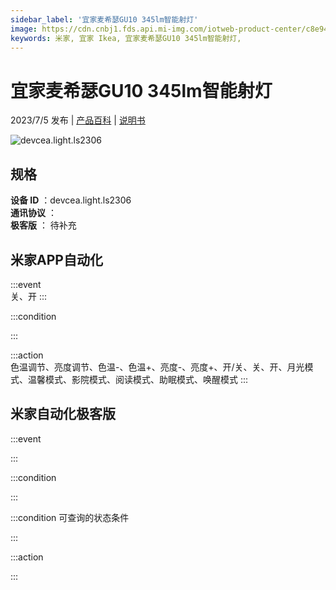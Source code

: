 ```yaml
---
sidebar_label: '宜家麦希瑟GU10 345lm智能射灯'
image: https://cdn.cnbj1.fds.api.mi-img.com/iotweb-product-center/c8e943bd1d796caf1dd53793396a3920_1683541447730.png?GalaxyAccessKeyId=AKVGLQWBOVIRQ3XLEW&Expires=9223372036854775807&Signature=hzkokRIZ4I+1nBxjY9HOoIFeUoM=
keywords: 米家, 宜家 Ikea, 宜家麦希瑟GU10 345lm智能射灯, 
---
```

# 宜家麦希瑟GU10 345lm智能射灯

2023/7/5 发布 | [产品百科](https://home.mi.com/webapp/content/baike/product/index.html?model=devcea.light.ls2306/) | [说明书](https://home.mi.com/views/introduction.html?model=devcea.light.ls2306&region=cn)

![devcea.light.ls2306](https://cdn.cnbj1.fds.api.mi-img.com/iotweb-product-center/c8e943bd1d796caf1dd53793396a3920_1683541447730.png?GalaxyAccessKeyId=AKVGLQWBOVIRQ3XLEW&Expires=9223372036854775807&Signature=hzkokRIZ4I+1nBxjY9HOoIFeUoM=)

## 规格  
> 
**设备 ID** ：devcea.light.ls2306  
**通讯协议** ：  
**极客版**  ： 待补充 


## 米家APP自动化  

:::event  
关、开
:::

:::condition  

:::

:::action   
色温调节、亮度调节、色温-、色温+、亮度-、亮度+、开/关、关、开、月光模式、温馨模式、影院模式、阅读模式、助眠模式、唤醒模式
:::

## 米家自动化极客版  

:::event  

:::

:::condition  

:::

:::condition 可查询的状态条件  

:::

:::action  

:::

        

